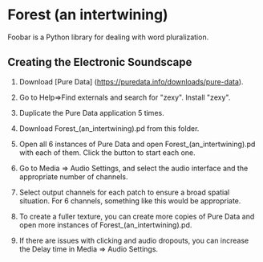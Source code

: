 # Forest (an intertwining)

Foobar is a Python library for dealing with word pluralization.

## Creating the Electronic Soundscape

1. Download [Pure Data]
(https://puredata.info/downloads/pure-data).

2. Go to Help=>Find externals and search for "zexy". Install "zexy".

3. Duplicate the Pure Data application 5 times.

4. Download Forest_(an_intertwining).pd from this folder.

5. Open all 6 instances of Pure Data and open Forest_(an_intertwining).pd with each of them. Click the button to start each one.

6. Go to Media => Audio Settings, and select the audio interface and the appropriate number of channels.

7. Select output channels for each patch to ensure a broad spatial situation. For 6 channels, something like this would be appropriate.

8. To create a fuller texture, you can create more copies of Pure Data and open more instances of Forest_(an_intertwining).pd. 

9. If there are issues with clicking and audio dropouts, you can increase the Delay time in Media => Audio Settings.